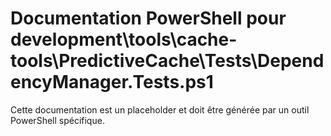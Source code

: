 # Documentation PowerShell pour development\tools\cache-tools\PredictiveCache\Tests\DependencyManager.Tests.ps1

Cette documentation est un placeholder et doit être générée par un outil PowerShell spécifique.
